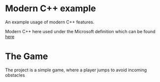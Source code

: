 # Modern C++ example
An example usage of modern C++ features.

Modern C++ here used under the Microsoft definition which can be found 
[here](https://learn.microsoft.com/en-us/cpp/cpp/welcome-back-to-cpp-modern-cpp)

# The Game
The project is a simple game, where a player jumps to avoid incoming obstacles 